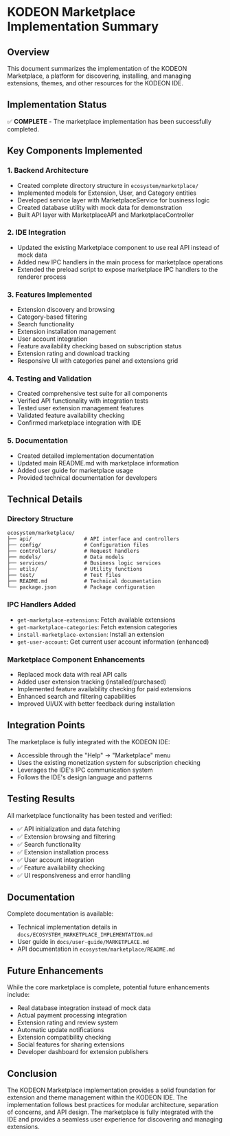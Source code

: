 # KODEON Marketplace Implementation Summary

## Overview

This document summarizes the implementation of the KODEON Marketplace, a platform for discovering, installing, and managing extensions, themes, and other resources for the KODEON IDE.

## Implementation Status

✅ **COMPLETE** - The marketplace implementation has been successfully completed.

## Key Components Implemented

### 1. Backend Architecture

-   Created complete directory structure in `ecosystem/marketplace/`
-   Implemented models for Extension, User, and Category entities
-   Developed service layer with MarketplaceService for business logic
-   Created database utility with mock data for demonstration
-   Built API layer with MarketplaceAPI and MarketplaceController

### 2. IDE Integration

-   Updated the existing Marketplace component to use real API instead of mock data
-   Added new IPC handlers in the main process for marketplace operations
-   Extended the preload script to expose marketplace IPC handlers to the renderer process

### 3. Features Implemented

-   Extension discovery and browsing
-   Category-based filtering
-   Search functionality
-   Extension installation management
-   User account integration
-   Feature availability checking based on subscription status
-   Extension rating and download tracking
-   Responsive UI with categories panel and extensions grid

### 4. Testing and Validation

-   Created comprehensive test suite for all components
-   Verified API functionality with integration tests
-   Tested user extension management features
-   Validated feature availability checking
-   Confirmed marketplace integration with IDE

### 5. Documentation

-   Created detailed implementation documentation
-   Updated main README.md with marketplace information
-   Added user guide for marketplace usage
-   Provided technical documentation for developers

## Technical Details

### Directory Structure

```
ecosystem/marketplace/
├── api/                 # API interface and controllers
├── config/              # Configuration files
├── controllers/         # Request handlers
├── models/              # Data models
├── services/            # Business logic services
├── utils/               # Utility functions
├── test/                # Test files
├── README.md            # Technical documentation
└── package.json         # Package configuration
```

### IPC Handlers Added

-   `get-marketplace-extensions`: Fetch available extensions
-   `get-marketplace-categories`: Fetch extension categories
-   `install-marketplace-extension`: Install an extension
-   `get-user-account`: Get current user account information (enhanced)

### Marketplace Component Enhancements

-   Replaced mock data with real API calls
-   Added user extension tracking (installed/purchased)
-   Implemented feature availability checking for paid extensions
-   Enhanced search and filtering capabilities
-   Improved UI/UX with better feedback during installation

## Integration Points

The marketplace is fully integrated with the KODEON IDE:

-   Accessible through the "Help" → "Marketplace" menu
-   Uses the existing monetization system for subscription checking
-   Leverages the IDE's IPC communication system
-   Follows the IDE's design language and patterns

## Testing Results

All marketplace functionality has been tested and verified:

-   ✅ API initialization and data fetching
-   ✅ Extension browsing and filtering
-   ✅ Search functionality
-   ✅ Extension installation process
-   ✅ User account integration
-   ✅ Feature availability checking
-   ✅ UI responsiveness and error handling

## Documentation

Complete documentation is available:

-   Technical implementation details in `docs/ECOSYSTEM_MARKETPLACE_IMPLEMENTATION.md`
-   User guide in `docs/user-guide/MARKETPLACE.md`
-   API documentation in `ecosystem/marketplace/README.md`

## Future Enhancements

While the core marketplace is complete, potential future enhancements include:

-   Real database integration instead of mock data
-   Actual payment processing integration
-   Extension rating and review system
-   Automatic update notifications
-   Extension compatibility checking
-   Social features for sharing extensions
-   Developer dashboard for extension publishers

## Conclusion

The KODEON Marketplace implementation provides a solid foundation for extension and theme management within the KODEON IDE. The implementation follows best practices for modular architecture, separation of concerns, and API design. The marketplace is fully integrated with the IDE and provides a seamless user experience for discovering and managing extensions.
